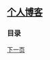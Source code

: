## [个人博客](https://neonmike.github.io/)

### 目录



































[下一页](https://neonmike.github.io/EasyBLog/index2.html)
